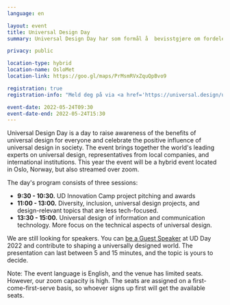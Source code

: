 ```yaml
---
language: en

layout: event
title: Universal Design Day
summary: Universal Design Day har som formål å  bevisstgjøre om fordelene med universell utforming og feire den positive innflytelsen universell utforming har i samfunnet.  

privacy: public

location-type: hybrid
location-name: OsloMet
location-link: https://goo.gl/maps/PrMsmRVxZquQpBvo9

registration: true
registration-info: "Meld deg på via <a href='https://universal.design/udday22'>Universal Design Day</a>-nettsiden."

event-date: 2022-05-24T09:30
event-date-end: 2022-05-24T15:30
---
```

Universal Design Day is a day to raise awareness of the benefits of universal design for everyone and celebrate the positive influence of universal design in society. The event brings together the world's leading experts on universal design, representatives from local companies, and international institutions. This year the event will be a hybrid event located in Oslo, Norway, but also streamed over zoom.  
 
The day's program consists of three sessions: 

- **9:30 - 10:30.**  UD Innovation Camp project pitching and awards  
- **11:00 - 13:00.**  Diversity, inclusion, universal design projects, and design-relevant topics that are less tech-focused.
- **13:30 - 15:00.**  Universal design of information and communication technology.  More focus on the technical aspects of universal design.
 
We are still looking for speakers. You can [be a Guest Speaker](https://universal.design/udday22) at UD Day 2022 and contribute to shaping a universally designed world. The presentation can last between 5 and 15 minutes, and the topic is yours to decide.
  
Note: The event language is English, and the venue has limited seats. However, our zoom capacity is high. The seats are assigned on a first-come-first-serve basis, so whoever signs up first will get the available seats.